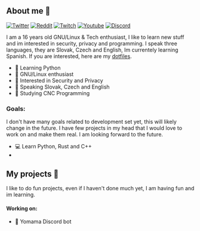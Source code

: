 About me 🥞
---
[![Twitter](https://img.shields.io/badge/Twitter-black?style=flat&logo=Twitter&logoColor=blue&link=https://twitter.com/rares_dev)](https://twitter.com/Waffelo_)
[![Reddit](https://img.shields.io/badge/Reddit-black?style=flat&logo=reddit&logoColor=red&target=_blank&link=https://www.reddit.com/user/Rieswen)](https://www.reddit.com/user/Waffelo_)
[![Twitch](https://img.shields.io/badge/Twitch-black?style=flat&logo=twitch&logoColor=purple&link=https://www.twitch.tv/rieswen)](https://www.twitch.tv/waffelo)
[![Youtube](https://img.shields.io/badge/Youtube-black?style=flat&logo=youtube&logoColor=red&link=https://www.youtube.com/channel/UCloxoVnDUgYO5-bETkhaIiw)](https://www.youtube.com/c/waffelo)
[![Discord](https://img.shields.io/badge/Discord-black?style=flat&logo=discord&logoColor=dark&link=https://discord.bio/p/rare)](https://discord.gg/x9hSbwM) 

I am a 16 years old GNU/Linux & Tech enthusiast, I like to learn new stuff and im interested in security, privacy and programming. I speak three languages, they are Slovak, Czech and English, Im currentely learning Spanish. If you are interested, here are my [dotfiles](https://github.com/Waffelo/dotfiles/blob/main/README.md).
 
 - 🐍 Learning Python 
 - 🐧 GNU/Linux enthusiast
 - 🔐 Interested in Security and Privacy
 - 📣 Speaking Slovak, Czech and English
 - 🎒 Studying CNC Programming

### Goals:
I don't have many goals related to development set yet, this will likely change in the future. I have few projects in my head that I would love to work on and make them real. I am looking forward to the future.

- 💻 Learn Python, Rust and C++
- 


My projects 🍩
---
I like to do fun projects, even if I haven't done much yet, I am having fun and im learning.
 
 #### Working on:
 - 🤖 Yomama Discord bot 
  
  
